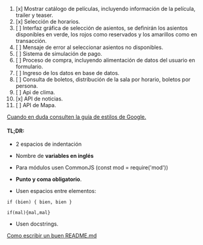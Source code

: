 1. [x] Mostrar catálogo de películas, incluyendo información de la película, trailer y teaser.
2. [x] Selección de horarios.
3. [ ] Interfaz gráfica de selección de asientos, se definirán los asientos disponibles en verde, los rojos como reservados y los amarillos como en transacción.
4. [ ] Mensaje de error al seleccionar asientos no disponibles.
5. [ ] Sistema de simulación de pago.
6. [ ] Proceso de compra, incluyendo alimentación de datos del usuario en formulario.
7. [ ] Ingreso de los datos en base de datos.
8. [ ] Consulta de boletos, distribución de la sala por horario, boletos por persona.
9. [ ] Api de clima.
10. [x] API de noticias.
11. [ ] API de Mapa.


[Cuando en duda consulten la guía de estilos de Google.](https://google.github.io/styleguide/jsguide.html#jsdoc-method-and-function-comments)
#### **TL;DR:**<br />
- 2 espacios de indentación
- Nombre de **variables en inglés**
- Para módulos usen CommonJS (const mod = require('mod'))
- **Punto y coma obligatorio**.

- Usen espacios entre elementos:
```
if (bien) { bien, bien }

if(mal){mal,mal}
```

- Usen docstrings.

[Como escribir un buen README.md](https://www.freecodecamp.org/news/how-to-write-a-good-readme-file/)